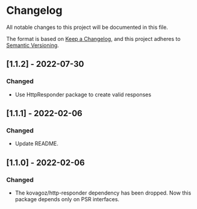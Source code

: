 # Changelog
All notable changes to this project will be documented in this file.

The format is based on [Keep a Changelog](https://keepachangelog.com/en/1.0.0/),
and this project adheres to [Semantic Versioning](https://semver.org/spec/v2.0.0.html).

## [1.1.2] - 2022-07-30
### Changed
- Use HttpResponder package to create valid responses

## [1.1.1] - 2022-02-06
### Changed
- Update README.

## [1.1.0] - 2022-02-06
### Changed
- The kovagoz/http-responder dependency has been dropped.
  Now this package depends only on PSR interfaces.
